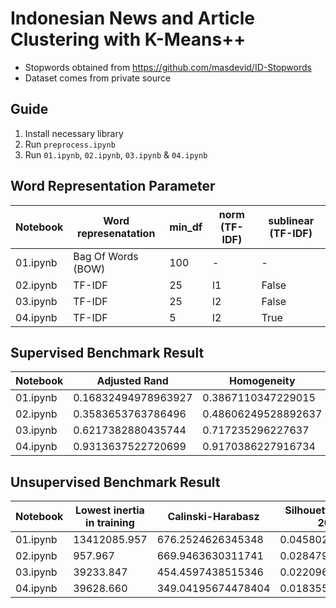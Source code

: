 # Indonesian News and Article Clustering with K-Means++

* Stopwords obtained from https://github.com/masdevid/ID-Stopwords
* Dataset comes from private source

## Guide

1. Install necessary library
2. Run `preprocess.ipynb`
3. Run `01.ipynb`, `02.ipynb`, `03.ipynb` & `04.ipynb`

## Word Representation Parameter

| Notebook | Word represenatation | min_df | norm (TF-IDF) | sublinear (TF-IDF) |
| -------- | -------------------- | ------ | ------------- | ------------------ |
| 01.ipynb | Bag Of Words (BOW)   | 100    | -             | -                  |
| 02.ipynb | TF-IDF               | 25     | l1            | False              |
| 03.ipynb | TF-IDF               | 25     | l2            | False              |
| 04.ipynb | TF-IDF               | 5      | l2            | True               |

## Supervised Benchmark Result

| Notebook | Adjusted Rand       | Homogeneity         | Completeness       | V Measure (Beta: 1.0) | Fowlkes-Mallows    |
| -------- | ------------------- | ------------------- | ------------------ | --------------------- | ------------------ |
| 01.ipynb | 0.16832494978963927 | 0.3867110347229015  | 0.5536117350784411 | 0.42753439777044283   | 0.4217245815042002 |
| 02.ipynb | 0.3583653763786496  | 0.48606249528892637 | 0.8130287205170411 | 0.6083988003735386    | 0.6210833495522297 |
| 03.ipynb | 0.6217382880435744  | 0.717235296227637   | 0.7380120740605376 | 0.7274753686083797    | 0.7136882030375186 |
| 04.ipynb | 0.9313637522720699  | 0.9170386227916734  | 0.9167906937890842 | 0.9169146415306973    | 0.9474406310870145 |

## Unsupervised Benchmark Result

| Notebook | Lowest inertia in training | Calinski-Harabasz  | Silhouette (Sample Size 20% doc.) | Davies Bouldin    |
| -------- | -------------------------- | ------------------ | --------------------------------- | ----------------- |
| 01.ipynb | 13412085.957               | 676.2524626345348  | 0.04580253760601429               | 5.378978998734258 |
| 02.ipynb | 957.967                    | 669.9463630311741  | 0.028479348370840964              | 5.508398316924348 |
| 03.ipynb | 39233.847                  | 454.4597438515346  | 0.02209624498094567               | 7.831057435168252 |
| 04.ipynb | 39628.660                  | 349.04195674478404 | 0.01835547854087986               | 8.14052446235942  |
